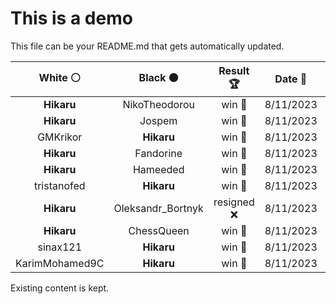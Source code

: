 # This is a demo

This file can be your README.md that gets automatically updated.

<!--START_SECTION:chessStats-->
<!-- Automatically generated with https://github.com/Balastrong/chess-stats-action -->

| White ⚪ | Black ⚫ | Result 🏆 | Date 📅 | Position 🗺️ |
|:---:|:---:|:---:|:---:|:---:|
| **Hikaru** | NikoTheodorou | win 🥇 | 8/11/2023 | <a href="http://www.ee.unb.ca/cgi-bin/tervo/fen.pl?select=8/R6B/6k1/6Pp/6bP/1PK3P1/P7/3r4 b - -">Link</a> |
| **Hikaru** | Jospem | win 🥇 | 8/11/2023 | <a href="http://www.ee.unb.ca/cgi-bin/tervo/fen.pl?select=r2q1rk1/p4pb1/1pn1b1pp/2pnp3/P7/1BPPBN1P/1P1N1PP1/R2Q1RK1 w - -">Link</a> |
| GMKrikor | **Hikaru** | win 🥇 | 8/11/2023 | <a href="http://www.ee.unb.ca/cgi-bin/tervo/fen.pl?select=2r3k1/3q2b1/8/1p3p2/4p3/1P1pR1P1/P2B2KP/3Q4 w - -">Link</a> |
| **Hikaru** | Fandorine | win 🥇 | 8/11/2023 | <a href="http://www.ee.unb.ca/cgi-bin/tervo/fen.pl?select=6R1/8/8/8/r6P/4k1K1/8/8 b - -">Link</a> |
| **Hikaru** | Hameeded | win 🥇 | 8/11/2023 | <a href="http://www.ee.unb.ca/cgi-bin/tervo/fen.pl?select=r4r2/6pk/3p3p/3P4/p2pP3/P7/1PPN2R1/1K1R4 b - -">Link</a> |
| tristanofed | **Hikaru** | win 🥇 | 8/11/2023 | <a href="http://www.ee.unb.ca/cgi-bin/tervo/fen.pl?select=8/p1p2pkp/6p1/8/2q5/5P2/P4R2/5K2 w - -">Link</a> |
| **Hikaru** | Oleksandr_Bortnyk | resigned ❌ | 8/11/2023 | <a href="http://www.ee.unb.ca/cgi-bin/tervo/fen.pl?select=6k1/p4p1p/1p3bp1/8/8/4B1PP/5P2/rR4K1 w - -">Link</a> |
| **Hikaru** | ChessQueen | win 🥇 | 8/11/2023 | <a href="http://www.ee.unb.ca/cgi-bin/tervo/fen.pl?select=r1b2qk1/pppp3p/4pB2/8/2B5/8/PPP2PP1/R2QK2R b KQ -">Link</a> |
| sinax121 | **Hikaru** | win 🥇 | 8/11/2023 | <a href="http://www.ee.unb.ca/cgi-bin/tervo/fen.pl?select=4n1k1/rp1b3r/3p4/3Pp1q1/PR2P3/1Q3Pp1/1P2B1K1/5R2 w - -">Link</a> |
| KarimMohamed9C | **Hikaru** | win 🥇 | 8/11/2023 | <a href="http://www.ee.unb.ca/cgi-bin/tervo/fen.pl?select=8/P1p5/2Nb3k/8/P6P/6r1/Q2K1r2/5q2 w - -">Link</a> |

<!--END_SECTION:chessStats-->

Existing content is kept.

